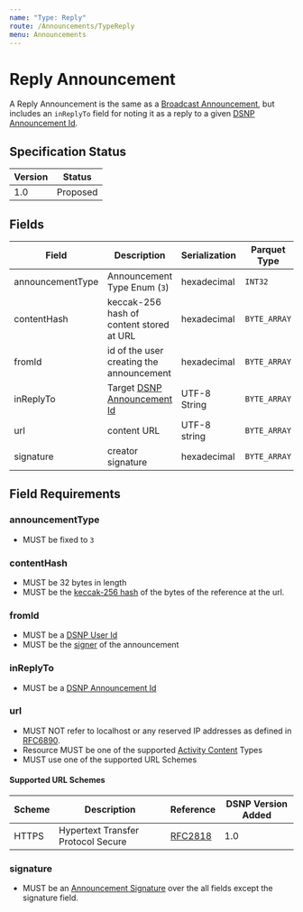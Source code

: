 ```yaml
---
name: "Type: Reply"
route: /Announcements/TypeReply
menu: Announcements
---
```


# Reply Announcement

A Reply Announcement is the same as a [Broadcast Announcement](/Announcements/TypeBroadcast),
but includes an `inReplyTo` field for noting it as a reply to a given [DSNP Announcement Id](/Identifiers#dsnp-announcement-id).

## Specification Status

| Version | Status   |
| ------  | -------- |
| 1.0     | Proposed |

## Fields

| Field | Description | Serialization | Parquet Type | Bloom Filter |
| ----- | ----------- | ------------- | ------------ | ------------ |
| announcementType | Announcement Type Enum (`3`) | hexadecimal | `INT32` | no |
| contentHash | keccak-256 hash of content stored at URL | hexadecimal | `BYTE_ARRAY` | YES
| fromId | id of the user creating the announcement | hexadecimal | `BYTE_ARRAY` | YES
| inReplyTo | Target [DSNP Announcement Id](/Identifiers#dsnp-announcement-id) | UTF-8 String | `BYTE_ARRAY` | YES
| url | content URL | UTF-8 string | `BYTE_ARRAY` | no
| signature | creator signature | hexadecimal | `BYTE_ARRAY` | no

## Field Requirements

### announcementType

- MUST be fixed to `3`

### contentHash

- MUST be 32 bytes in length
- MUST be the [keccak-256 hash](https://keccak.team/files/Keccak-submission-3.pdf) of the bytes of the reference at the url.

### fromId

- MUST be a [DSNP User Id](/Identifiers#dsnp-user-id)
- MUST be the [signer](/Announcements/Signatures) of the announcement

### inReplyTo

- MUST be a [DSNP Announcement Id](/Identifiers#dsnp-announcement-id)

### url

- MUST NOT refer to localhost or any reserved IP addresses as defined in [RFC6890](https://datatracker.ietf.org/doc/html/rfc6890).
- Resource MUST be one of the supported [Activity Content](/ActivityContent/Overview) Types
- MUST use one of the supported URL Schemes

#### Supported URL Schemes

| Scheme | Description | Reference | DSNP Version Added |
| ------ |------------ | --------- | ------------------ |
| HTTPS | Hypertext Transfer Protocol Secure | [RFC2818](https://datatracker.ietf.org/doc/html/rfc2818) | 1.0 |

### signature

- MUST be an [Announcement Signature](/Announcements/Signatures) over the all fields except the signature field.
